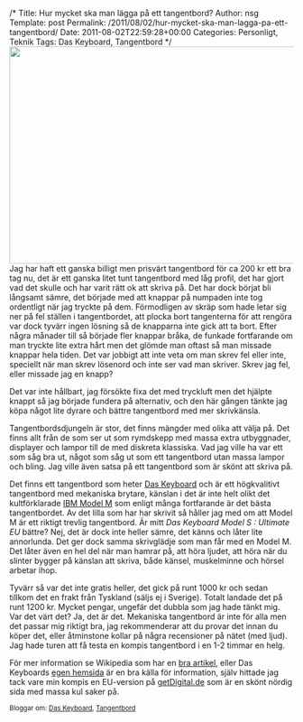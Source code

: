 /*
 Title: Hur mycket ska man lägga på ett tangentbord?
 Author: nsg
 Template: post
 Permalink: /2011/08/02/hur-mycket-ska-man-lagga-pa-ett-tangentbord/
 Date: 2011-08-02T22:59:28+00:00
 Categories: Personligt, Teknik
 Tags: Das Keyboard, Tangentbord
*/
[<img class="aligncenter size-full wp-image-1056" title="das_keyboard" src="http://cdn.junkpile.se/2011/08/mechanical_keyboard.jpg" alt="" width="920" height="385" />][1]Jag har haft ett ganska billigt men prisvärt tangentbord för ca 200 kr ett bra tag nu, det är ett ganska litet tunt tangentbord med låg profil, det har gjort vad det skulle och har varit rätt ok att skriva på. Det har dock börjat bli långsamt sämre, det började med att knappar på numpaden inte tog ordentligt när jag tryckte på dem. Förmodligen av skräp som hade letar sig ner på fel ställen i tangentbordet, att plocka bort tangenterna för att rengöra var dock tyvärr ingen lösning så de knapparna inte gick att ta bort. Efter några månader till så började fler knappar bråka, de funkade fortfarande om man tryckte lite extra hårt men det glömde man oftast så man missade knappar hela tiden. Det var jobbigt att inte veta om man skrev fel eller inte, speciellt när man skrev lösenord och inte ser vad man skriver. Skrev jag fel, eller missade jag en knapp?

Det var inte hållbart, jag försökte fixa det med tryckluft men det hjälpte knappt så jag började fundera på alternativ, och den här gången tänkte jag köpa något lite dyrare och bättre tangentbord med mer skrivkänsla.

Tangentbordsdjungeln är stor, det finns mängder med olika att välja på. Det finns allt från de som ser ut som rymdskepp med massa extra utbyggnader, displayer och lampor till de med diskreta klassiska. Vad jag ville ha var ett som såg bra ut, något som såg ut som ett tangentbord utan massa lampor och bling. Jag ville även satsa på ett tangentbord som är skönt att skriva på.

Det finns ett tangentbord som heter [Das Keyboard][2] och är ett högkvalitivt tangentbord med mekaniska brytare, känslan i det är inte helt olikt det kultförklarade [IBM Model M][3] som enligt många fortfarande är det bästa tangentbordet. Av det lilla som har har skrivit så håller jag med om att Model M är ett riktigt trevlig tangentbord. Är mitt *Das Keyboard Model S : Ultimate EU* bättre? Nej, det är dock inte heller sämre, det känns och låter lite annorlunda. Det ger dock samma skrivglädje som man får med en Model M. Det låter även en hel del när man hamrar på, att höra ljudet, att höra när du slinter bygger på känslan att skriva, både känsel, muskelminne och hörsel arbetar ihop.

Tyvärr så var det inte gratis heller, det gick på runt 1000 kr och sedan tillkom det en frakt från Tyskland (säljs ej i Sverige). Totalt landade det på runt 1200 kr. Mycket pengar, ungefär det dubbla som jag hade tänkt mig. Var det värt det? Ja, det är det. Mekaniska tangentbord är inte för alla men det passar mig riktigt bra, jag rekommenderar att du provar det innan du köper det, eller åtminstone kollar på några recensioner på nätet (med ljud). Jag hade turen att få testa en kompis tangentbord i en 1-2 timmar en helg.

För mer information se Wikipedia som har en [bra artikel][4], eller Das Keyboards [egen hemsida][2] är en bra källa för information, själv hittade jag tack vare min kompis en EU-version på [getDigital.de][5] som är en skönt nördig sida med massa kul saker på.

<small> <p class='technorati-tags'>
  Bloggar om: <a class='technorati-link' href='http://bloggar.se/om/Das+Keyboard' rel='tag' target='_self'>Das Keyboard</a>, <a class='technorati-link' href='http://bloggar.se/om/Tangentbord' rel='tag' target='_self'>Tangentbord</a>
</p></small>

 [1]: http://cdn.junkpile.se/2011/08/mechanical_keyboard.jpg
 [2]: http://www.daskeyboard.com/
 [3]: http://en.wikipedia.org/wiki/Model_M_keyboard
 [4]: http://en.wikipedia.org/wiki/Das_Keyboard
 [5]: http://www.getdigital.de/